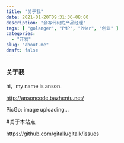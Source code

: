 ```yaml
---
title: "关于我"
date: 2021-01-20T09:31:36+08:00
description: "会写代码的产品经理"
tags: [ "golanger", "PMP", "PMer", "创业" ]
categories:
  - "开发"
slug: "about-me"
draft: false
---
```


### 关于我
hi，my name is anson.

http://ansoncode.bazhentu.net/


PicGo: image uploading...



#关于本站点

https://github.com/gitalk/gitalk/issues